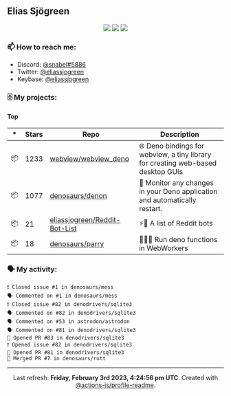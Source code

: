 ## Elias Sjögreen

<p align="center">
  <img src="https://img.shields.io/badge/🎂-dec. 2003-success" />
  <img src="https://img.shields.io/badge/🌎-Stockholm-informational" />
  <img src="https://img.shields.io/badge/👦-He/Him-informational" />
</p>

### 📫 How to reach me:

- Discord: [@snabel#5886](https://discord.com/users/267978757799673866)
- Twitter: [@eliassjogreen](https://twitter.com/eliassjogreen)
- Keybase: [@eliassjogreen](https://keybase.io/eliassjogreen)

### 🗄 My projects:

#### Top
|*|Stars|Repo|Description|
|---|---|---|---|
| 📦 | 1233 | [webview/webview_deno](https://github.com/webview/webview_deno) | 🌐 Deno bindings for webview, a tiny library for creating web-based desktop GUIs |
| 📦 | 1077 | [denosaurs/denon](https://github.com/denosaurs/denon) | 👀 Monitor any changes in your Deno application and automatically restart. |
| 📦 | 21 | [eliassjogreen/Reddit-Bot-List](https://github.com/eliassjogreen/Reddit-Bot-List) | ⚡️🤖 A list of Reddit bots |
| 📦 | 18 | [denosaurs/parry](https://github.com/denosaurs/parry) | 👷🏽‍♂️ Run deno functions in WebWorkers |

### 🗣 My activity:

```
❗️ Closed issue #1 in denosaurs/mess
🗣 Commented on #1 in denosaurs/mess
❗️ Closed issue #82 in denodrivers/sqlite3
🗣 Commented on #82 in denodrivers/sqlite3
🗣 Commented on #53 in astrodon/astrodon
🗣 Commented on #81 in denodrivers/sqlite3
💪 Opened PR #83 in denodrivers/sqlite3
❗️ Opened issue #82 in denodrivers/sqlite3
💪 Opened PR #81 in denodrivers/sqlite3
🎉 Merged PR #7 in denosaurs/rutt
```

------------
<p align="center">Last refresh: <b>Friday, February 3rd 2023, 4:24:56 pm UTC</b>. Created with <a href=https://github.com/marketplace/actions/profile-readme>@actions-js/profile-readme</a>.</p>
